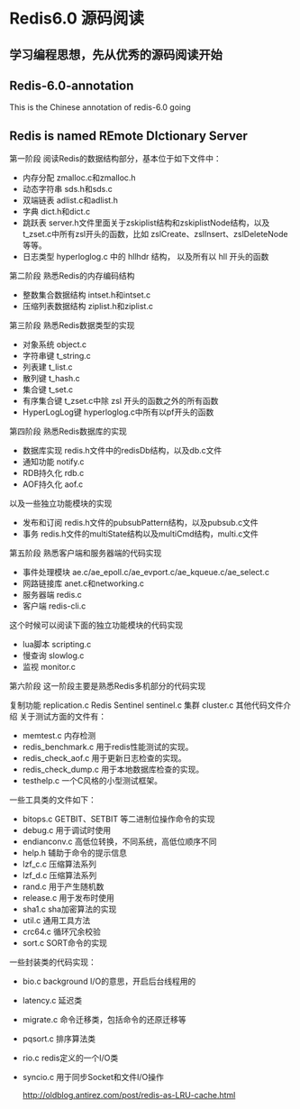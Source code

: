 # Redis6.0 源码阅读
## 学习编程思想，先从优秀的源码阅读开始
## Redis-6.0-annotation
This is the Chinese annotation of redis-6.0
going

## Redis is named REmote DIctionary Server

第一阶段
阅读Redis的数据结构部分，基本位于如下文件中： 
+ 内存分配 zmalloc.c和zmalloc.h 
+ 动态字符串 sds.h和sds.c 
+ 双端链表 adlist.c和adlist.h 
+ 字典 dict.h和dict.c 
+ 跳跃表 server.h文件里面关于zskiplist结构和zskiplistNode结构，以及t_zset.c中所有zsl开头的函数，比如 zslCreate、zslInsert、zslDeleteNode等等。 
+ 日志类型 hyperloglog.c 中的 hllhdr 结构， 以及所有以 hll 开头的函数

第二阶段
熟悉Redis的内存编码结构 
+ 整数集合数据结构 intset.h和intset.c 
+ 压缩列表数据结构 ziplist.h和ziplist.c

第三阶段
熟悉Redis数据类型的实现 
+ 对象系统 object.c 
+ 字符串键 t_string.c 
+ 列表建 t_list.c 
+ 散列键 t_hash.c 
+ 集合键 t_set.c 
+ 有序集合键 t_zset.c中除 zsl 开头的函数之外的所有函数 
+ HyperLogLog键 hyperloglog.c中所有以pf开头的函数

第四阶段
熟悉Redis数据库的实现 
+ 数据库实现 redis.h文件中的redisDb结构，以及db.c文件 
+ 通知功能 notify.c 
+ RDB持久化 rdb.c 
+ AOF持久化 aof.c

以及一些独立功能模块的实现 
+ 发布和订阅 redis.h文件的pubsubPattern结构，以及pubsub.c文件 
+ 事务 redis.h文件的multiState结构以及multiCmd结构，multi.c文件

第五阶段
熟悉客户端和服务器端的代码实现 
+ 事件处理模块 ae.c/ae_epoll.c/ae_evport.c/ae_kqueue.c/ae_select.c 
+ 网路链接库 anet.c和networking.c 
+ 服务器端 redis.c 
+ 客户端 redis-cli.c

这个时候可以阅读下面的独立功能模块的代码实现 
+ lua脚本 scripting.c 
+ 慢查询 slowlog.c 
+ 监视 monitor.c

第六阶段
这一阶段主要是熟悉Redis多机部分的代码实现

复制功能 replication.c
Redis Sentinel sentinel.c
集群 cluster.c
其他代码文件介绍
关于测试方面的文件有： 
+ memtest.c 内存检测 
+ redis_benchmark.c 用于redis性能测试的实现。 
+ redis_check_aof.c 用于更新日志检查的实现。 
+ redis_check_dump.c 用于本地数据库检查的实现。 
+ testhelp.c 一个C风格的小型测试框架。

一些工具类的文件如下： 
+ bitops.c GETBIT、SETBIT 等二进制位操作命令的实现 
+ debug.c 用于调试时使用 
+ endianconv.c 高低位转换，不同系统，高低位顺序不同 
+ help.h 辅助于命令的提示信息 
+ lzf_c.c 压缩算法系列 
+ lzf_d.c 压缩算法系列 
+ rand.c 用于产生随机数 
+ release.c 用于发布时使用 
+ sha1.c sha加密算法的实现 
+ util.c 通用工具方法 
+ crc64.c 循环冗余校验 
+ sort.c SORT命令的实现

一些封装类的代码实现： 
+ bio.c background I/O的意思，开启后台线程用的 
+ latency.c 延迟类 
+ migrate.c 命令迁移类，包括命令的还原迁移等 
+ pqsort.c 排序算法类 
+ rio.c redis定义的一个I/O类 
+ syncio.c 用于同步Socket和文件I/O操作


    http://oldblog.antirez.com/post/redis-as-LRU-cache.html
    
    
    
        
